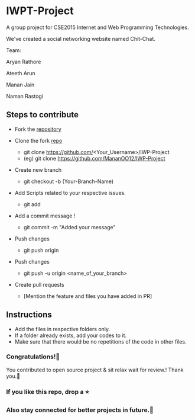 # IWPT-Project

A group project for CSE2015 Internet and Web Programming Technologies.

We've created a social networking website named Chit-Chat.

Team:

Aryan Rathore

Ateeth Arun

Manan Jain

Naman Rastogi

## Steps to contribute
-  Fork the [repository](https://github.com/MananOO12/IWP-Project)
  -  Clone the fork [repo](https://github.com/MananOO12/IWP-Project)
      - git clone https://github.com/<Your_Username>/IWP-Project
      - (eg) git clone https://github.com/MananOO12/IWP-Project
      
  -  Create new branch 
     - git checkout -b (Your-Branch-Name)

 -  Add Scripts related to your respective issues.
     - git add <your-contribution>
  
   -  Add a commit message !
      - git commit -m "Added your message"
    
  - Push changes
    - git push origin
  
  - Push changes
    -  git push -u origin <name_of_your_branch>
    
   - Create pull requests
     - [Mention the feature and files you have added in PR]

## Instructions 
- Add the files in respective folders only.
- If a folder already exists, add your codes to it.
- Make sure that there would be no repetitions of the code in other files.


### Congratulations!🎇
You contributed to open source project & sit relax wait for review.!
 Thank you.🤝

### If you like this repo, drop a ⭐

### Also stay connected for better projects in future.💫
